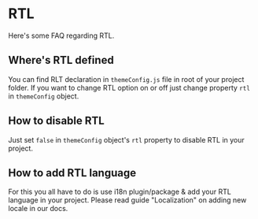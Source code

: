 # RTL

<box header>

Here's some FAQ regarding RTL.

</box>

<box>
  
## Where's RTL defined

You can find RLT declaration in `themeConfig.js` file in root of your project folder. If you want to change RTL option on or off just change property `rtl` in `themeConfig` object.

</box>

<box>
  
## How to disable RTL

Just set `false` in `themeConfig` object's `rtl` property to disable RTL in your project.

</box>

<box>
  
## How to add RTL language

For this you all have to do is use i18n plugin/package & add your RTL language in your project. Please read guide "Localization" on adding new locale in our docs.

</box>
